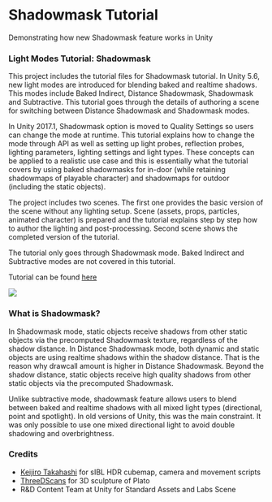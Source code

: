 # Shadowmask Tutorial
Demonstrating how new Shadowmask feature works in Unity 

### Light Modes Tutorial: Shadowmask

This project includes the tutorial files for Shadowmask tutorial. In Unity 5.6, new light modes are introduced for blending baked and realtime shadows. This modes include Baked Indirect, Distance Shadowmask, Shadowmask and Subtractive. This tutorial goes through the details of authoring a scene for switching between Distance Shadowmask and Shadowmask modes.

In Unity 2017.1, Shadowmask option is moved to Quality Settings so users can change the mode at runtime. This tutorial explains how to change the mode through API as well as setting up light probes, reflection probes, lighting parameters, lighting settings and light types. These concepts can be applied to a realistic use case and this is essentially what the tutorial covers by using baked shadowmasks for in-door (while retaining shadowmaps of playable character) and shadowmaps for outdoor (including the static objects).

The project includes two scenes. The first one provides the basic version of the scene without any lighting setup. Scene (assets, props, particles, animated character) is prepared and the tutorial explains step by step how to author the lighting and post-processing. Second scene shows the completed version of the tutorial.

The tutorial only goes through Shadowmask mode. Baked Indirect and Subtractive modes are not covered in this tutorial.

Tutorial can be found [here](http://kemalakay.com/?page_id=16)

![](https://github.com/kemalakay/shadowmask/blob/master/Images/01.jpg)

### What is Shadowmask?

 In Shadowmask mode, static objects receive shadows from other static objects via the precomputed Shadowmask texture, regardless of the shadow distance. In Distance Shadowmask mode, both dynamic and static objects are using realtime shadows within the shadow distance. That is the reason why drawcall amount is higher in Distance Shadowmask. Beyond the shadow distance, static objects receive high quality shadows from other static objects via the precomputed Shadowmask.

 Unlike subtractive mode, shadowmask feature allows users to blend between baked and realtime shadows with all mixed light types (directional, point and spotlight). In old versions of Unity, this was the main constraint. It was only possible to use one mixed directional light to avoid double shadowing and overbrightness.

### Credits
* [Keijiro Takahashi](https://github.com/keijiro) for sIBL HDR cubemap, camera and movement scripts
* [ThreeDScans](http://threedscans.com/) for 3D sculpture of Plato
* R&D Content Team at Unity for Standard Assets and Labs Scene
